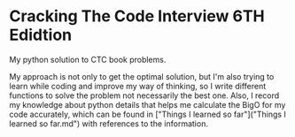 # Cracking The Code Interview 6TH Edidtion
My python solution to CTC book problems.

My approach is not only to get the optimal solution, but I'm also trying to learn while coding and improve my way of thinking, so I write different functions to solve the problem not necessarily the best one. Also, I record my knowledge about python details that helps me calculate the BigO for my code accurately, which can be found in ["Things I learned so far"]("Things I learned so far.md") with references to the information.